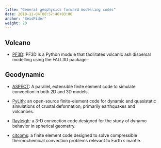 ```yaml
---
title: "General geophysics forward modelling codes"
date: 2018-11-04T00:57:40+03:00
anchor: "SeisPider"
weight: 20
---
```


## Volcano

- [PF3D](https://github.com/GeoscienceAustralia/PF3D): PF3D is a Python module that facilitates volcanic ash dispersal modelling using the FALL3D package

## Geodynamic

- [ASPECT](https://github.com/geodynamics/aspect): A parallel, extensible finite element code to simulate convection in both 2D and 3D models.

- [PyLith](https://github.com/geodynamics/pylith): an open-source finite-element code for dynamic and quasistatic simulations of crustal deformation, primarily earthquakes and volcanoes.

- [Rayleigh](https://github.com/geodynamics/Rayleigh): a 3-D convection code designed for the study of dynamo behavior in spherical geometry.

- [citcoms](https://github.com/geodynamics/citcoms): a finite element code designed to solve compressible thermochemical convection problems relevant to Earth s mantle.

